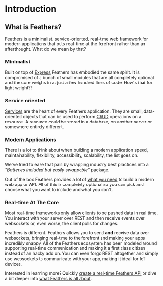 # Introduction

## What is Feathers?

Feathers is a minimalist, service-oriented, real-time web framework for modern applications that puts real-time at the forefront rather than an afterthought. What do we mean by that?

### Minimalist

Built on top of [Express](http://expressjs.com/) Feathers has embodied the same spirit. It is compromised of a bunch of small modules that are all completely optional and the core weighs in at just a few hundred lines of code. How's that for light weight?!

### Service oriented

[Services](../services) are the heart of every Feathers application. They are small, data-oriented objects that can be used to perform [CRUD](https://en.wikipedia.org/wiki/Create,_read,_update_and_delete) operations on a resource. A resource could be stored in a database, on another server or somewhere entirely different.

### Modern Applications

There is a lot to think about when building a modern application speed, maintainability, flexibility, accessibility, scalability, the list goes on.

We've tried to ease that pain by wrapping industry best practices into a _"Batteries included but easily swappable"_ package.

Out of the box Feathers provides a lot of [what you need](../why/) to build a modern web app or API. All of this is completely optional so you can pick and choose what you want to include and what you don't.

### Real-time At The Core

Most real-time frameworks only allow clients to be pushed data in real time. You interact with your server over REST and then receive events over websockets or, even worse, the client polls for changes.

Feathers is different. Feathers allows you to send **and** receive data over websockets, bringing real-time to the forefront and making your apps incredibly snappy. All of the Feathers ecosystem has been modeled around supporting real-time communication and making it a first class citizen instead of an hacky add on. You can even forgo REST altogether and simply use websockets to communicate with your app, making it ideal for IoT devices.

Interested in learning more? Quickly [create a real-time Feathers API](./quick-start.md) or dive a bit deeper into [what Feathers is all about](../why/).
